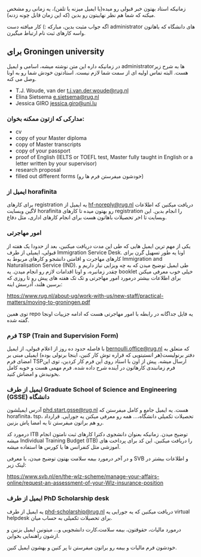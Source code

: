 زمانیکه استاد بهتون خبر قبولی رو میده(یا ایمیل میزنه یا تلفن)، یه زمانی رو مشخص میکنه که شما هم نظر نهاییتون رو بدین (که این زمان قابل چونه زدنه). 


اگه جواب مثبت بدین، مبارکه :) کار میافته دست administrator های دانشگاه که باهاتون واسه کارهای ثبت نام ارتباط میگیرن.


## برای Groningen university 
در زمانیکه داره این متن نوشته میشه، اسامی و ایمیل administratorها به شرح زیر هست. البته تماس اولیه ای از سمت شما لازم نیست. استادتون خودش شما رو به اونا وصل می کنه.


-	T.J. Woude, van der t.j.van.der.woude@rug.nl
-	Elina Sietsema e.sietsema@rug.nl
-	Jessica GIRO jessica.giro@uni.lu

### مدارکی که ازتون ممکنه بخوان:
- cv
- copy of your Master diploma
- copy of Master transcripts
- copy of your passport
- proof of English (IELTS or TOEFL test, Master fully taught in English or a letter written by your supervisor)
- research proposal
- filled out different forms (خودشون میفرستن فرم ها رو)

 ### ایمیل از horafinita
 
 برای کارهای registration یه ایمیل از hf-noreply@rug.nl دریافت میکنین که اطلاعات لاگین وبسایت horafinita رو بهتون میده تا کارهای registration را انجام بدین. این وبسایت تا اخر تحصیلات باهاتون هست برای انجام کارهای اداری، مثل دفاع.
 
 
### امور مهاجرتی 
یکی از مهم ترین ایمیل هایی که طی این مدت دریافت میکنین،
 بعد از حدودا یک هفته از قبولی، ایمیلی از طرف  Immigration Service Desk. اونا یه طور تسهیل گرن برای کارهای مهاجرت و اقامتی دانشجو و کارهای مربوط به Immigration and Naturalisation Service (IND). طی ایمیل توضیح میدن که به چه ویزایی نیاز داریم و چقدر زمانبره، و اونا اقدامات لازم رو انجام میدن.
 یه booklet خیلی خوب معرفی میکنن برای اطلاعات بیشتر درمورد امور مهاجرتی و تک تک هفته های پیش رو تا روزی که برسین هلند، آدرسش اینه:
 
 https://www.rug.nl/about-ug/work-with-us/new-staff/practical-matters/moving-to-groningen.pdf
 
 توی همین repo یه فایل جداگانه در رابطه با امور مهاجرتی هست که ادامه جزییات اونجا گفته شده.
 
 ### فرم TSP (Train and Supervision Form)
 با فاصله حدود ده روز از اعلام قبولی، از ایمیل bernoulli.office@rug.nl که متعلق به دفتر برنولیست(هر انستیتویی که قراره توش کار کنین، اینجا برنولی بوده) ایمیلی مبنی بر امضای فرم TSPارسال میشه. پیش از اون با استاد روی این فرم کار کردین، توی این فرم زمانبندی کارهاتون در آینده شرح داده شده. فرم مهمی هست و خوبه کامل بخونیدش و امضاش کنید.
 
 
 ### ایمیل از طرف Graduate School of Science and Engineering (GSSE) دانشگاه
 آدرس ایمیلشون phd.start.gsse@rug.nl هست. یه ایمیل جامع و کامل میفرستن که horafinita، tsp، تحصیلات تکمیلی دانشگاه،... همه رو معرفی میکنن یه جورایی. قرارداد رو هم براتون میفرستن تا یه امضا پاش بزنین. 
 
 درمورد کد ITB توضیح میدن. زمانیکه بعنوان دانشجوی دکترا کارهای ثبت نامتون انجام میشه Individual Training Budget (ITB) را دریافت میکنین. این کد برای پرداخت های آموزشی مثل کنفرانس ها یا کورس ها استفاده میشه.
 
 و در آخر درمورد بیمه سلامت بهتون توضیح میدن، با معرفی SVB و اطلاعات بیشتر در لینک زیر:
 
 https://www.svb.nl/en/the-wlz-scheme/manage-your-affairs-online/request-an-assessment-of-your-Wlz-insurance-position
 
 ### ایمیل از طرف PhD Scholarship desk
 یه ایمیل از طرف phd-scholarship@rug.nl دریافت میکنین که یه جورایی یه virtual helpdesk برای تحصیلات تکمیلی به حساب میان.
 
 درمورد مالیات، حقوقتون، بیمه سلامت،کارت دانشجویی و... میتونین ایمیل بزنین و ازشون راهنمایی بخواین.
 
 خودشون فرم مالیات و بیمه رو براتون میفرستن تا پر کنین و بهشون ایمیل کنین.
 
 
 
 
 
 
